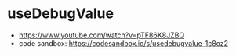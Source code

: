 # useDebugValue

* <https://www.youtube.com/watch?v=pTF86K8JZBQ>
* code sandbox: <https://codesandbox.io/s/usedebugvalue-1c8oz2>